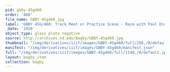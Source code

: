 ```yaml
---
pid: gbby-45g460
order: '460'
file_name: GBBY-45g460.jpg
label: 'GBBY 45G/460: Track Meet or Practice Scene - Race with Paul Enright - 1928'
_date: '1928'
object_type: glass plate negative
source: http://archives.nd.edu/Bagby/GBBY-45g460.jpg
thumbnail: "/img/derivatives/iiif/images/GBBY-45g460/full/250,/0/default.jpg"
manifest: "/img/derivatives/iiif/images/GBBY-45g460/manifest.json"
full: "/img/derivatives/iiif/images/GBBY-45g460/full/1140,/0/default.jpg"
layout: bagby_item
collection: bagby
---
```

